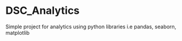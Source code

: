 # DSC_Analytics
Simple project for analytics using python libraries i.e pandas, seaborn, matplotlib
